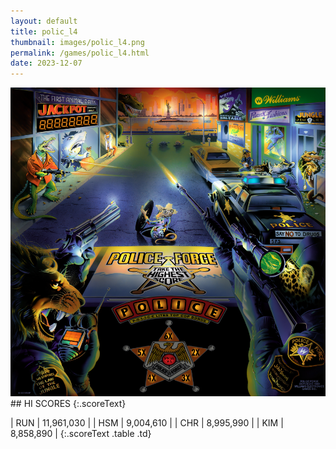 ```yaml
---
layout: default
title: polic_l4
thumbnail: images/polic_l4.png
permalink: /games/polic_l4.html
date: 2023-12-07
---
```


<img src="../images/polic_l4.png" class="gameThumbnail img-fluid mx-auto align-middle">
## HI SCORES
{:.scoreText}

| RUN | 11,961,030 | 
| HSM | 9,004,610 | 
| CHR | 8,995,990 | 
| KIM | 8,858,890 | 
{:.scoreText .table .td}
